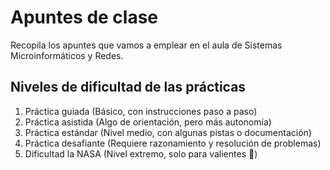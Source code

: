 # Apuntes de clase

Recopila los apuntes que vamos a emplear en el aula de Sistemas Microinformáticos y Redes.

## Niveles de dificultad de las prácticas

1. Práctica guiada (Básico, con instrucciones paso a paso)
2. Práctica asistida (Algo de orientación, pero más autonomía)
3. Práctica estándar (Nivel medio, con algunas pistas o documentación)
4. Práctica desafiante (Requiere razonamiento y resolución de problemas)
5. Dificultad la NASA (Nivel extremo, solo para valientes 🚀)
